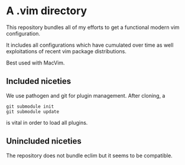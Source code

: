 A .vim directory
================

This repository bundles all of my efforts to get a functional modern vim configuration.

It includes all configurations which have cumulated over time as well exploitations of recent vim package distributions.

Best used with MacVim.

Included niceties
-----------------
We use pathogen and git for plugin management. After cloning, a

    git submodule init
    git submodule update

is vital in order to load all plugins.


Unincluded niceties
-------------------
The repository does not bundle eclim but it seems to be compatible.


